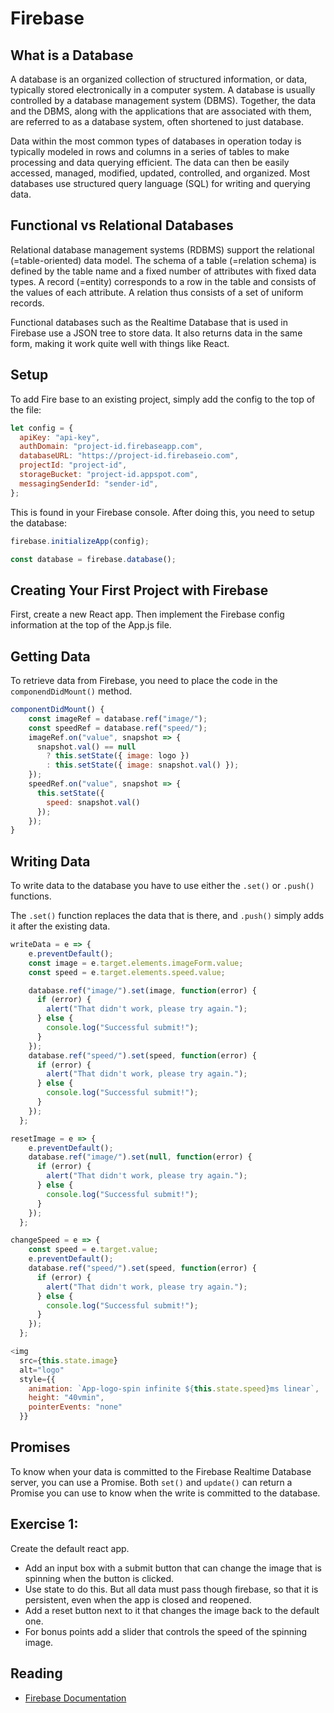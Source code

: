 # Firebase

## What is a Database

A database is an organized collection of structured information, or data, typically stored electronically in a computer system. A database is usually controlled by a database management system (DBMS). Together, the data and the DBMS, along with the applications that are associated with them, are referred to as a database system, often shortened to just database.

Data within the most common types of databases in operation today is typically modeled in rows and columns in a series of tables to make processing and data querying efficient. The data can then be easily accessed, managed, modified, updated, controlled, and organized. Most databases use structured query language (SQL) for writing and querying data.

## Functional vs Relational Databases

Relational database management systems (RDBMS) support the relational (=table-oriented) data model. The schema of a table (=relation schema) is defined by the table name and a fixed number of attributes with fixed data types. A record (=entity) corresponds to a row in the table and consists of the values of each attribute. A relation thus consists of a set of uniform records.

Functional databases such as the Realtime Database that is used in Firebase use a JSON tree to store data. It also returns data in the same form, making it  work quite well with things like React. 

## Setup

To add Fire base to an existing project, simply add the config to the top of the file:  

```javascript 
let config = {
  apiKey: "api-key",
  authDomain: "project-id.firebaseapp.com",
  databaseURL: "https://project-id.firebaseio.com",
  projectId: "project-id",
  storageBucket: "project-id.appspot.com",
  messagingSenderId: "sender-id",
};

```

This is found in your Firebase console. After doing this, you need to setup the database: 

```javascript
firebase.initializeApp(config);

const database = firebase.database();
```

## Creating Your First Project with Firebase

First, create a new React app. Then implement the Firebase config information at the top of the App.js file. 

## Getting Data

To retrieve data from Firebase, you need to place the code in the `componendDidMount()` method. 

```javascript
componentDidMount() {
    const imageRef = database.ref("image/");
    const speedRef = database.ref("speed/");
    imageRef.on("value", snapshot => {
      snapshot.val() == null
        ? this.setState({ image: logo })
        : this.setState({ image: snapshot.val() });
    });
    speedRef.on("value", snapshot => {
      this.setState({
        speed: snapshot.val()
      });
    });
}
```
## Writing Data

To write data to the database you have to use either the `.set()` or `.push()` functions. 

The `.set()` function replaces the data that is there, and `.push()` simply adds it after the existing data.

```javascript
writeData = e => {
    e.preventDefault();
    const image = e.target.elements.imageForm.value;
    const speed = e.target.elements.speed.value;

    database.ref("image/").set(image, function(error) {
      if (error) {
        alert("That didn't work, please try again.");
      } else {
        console.log("Successful submit!");
      }
    });
    database.ref("speed/").set(speed, function(error) {
      if (error) {
        alert("That didn't work, please try again.");
      } else {
        console.log("Successful submit!");
      }
    });
  };

```

```javascript 
resetImage = e => {
    e.preventDefault();
    database.ref("image/").set(null, function(error) {
      if (error) {
        alert("That didn't work, please try again.");
      } else {
        console.log("Successful submit!");
      }
    });
  };
```

```javascript 
changeSpeed = e => {
    const speed = e.target.value;
    e.preventDefault();
    database.ref("speed/").set(speed, function(error) {
      if (error) {
        alert("That didn't work, please try again.");
      } else {
        console.log("Successful submit!");
      }
    });
  };
```

```javascript
<img
  src={this.state.image}
  alt="logo"
  style={{
    animation: `App-logo-spin infinite ${this.state.speed}ms linear`,
    height: "40vmin",
    pointerEvents: "none"
  }}
```

## Promises

To know when your data is committed to the Firebase Realtime Database server, you can use a Promise. Both `set()` and `update()` can return a Promise you can use to know when the write is committed to the database.

## Exercise 1: 

Create the default react app.

- Add an input box with a submit button that can change the image that is spinning when the button is clicked. 
- Use state to do this. But all data must pass though firebase, so that it is persistent, even when the app is closed and reopened. 
- Add a reset button next to it that changes the image back to the default one. 
- For bonus points add a slider that controls the speed of the spinning image. 

## Reading
- [Firebase Documentation](https://firebase.google.com/docs/database/web/start?authuser=0)
